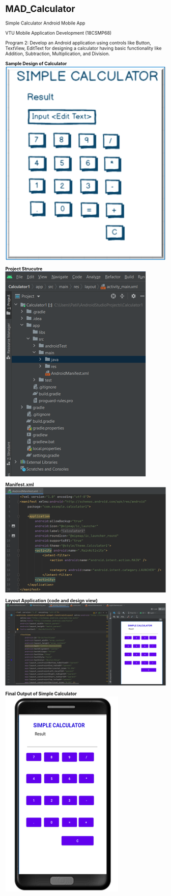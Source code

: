 # MAD_Calculator

Simple Calculator Android Mobile App

VTU Mobile Application Development (18CSMP68)

Program 2: Develop an Android application using controls like Button, TextView, EditText for designing a calculator having basic functionality like Addition, Subtraction, Multiplication, and Division.

<b>Sample Design of Calculator<b>
![alt text](https://github.com/bbpatil/MAD_Calculator/blob/master/images/sampledesign.png "Sample Design")

<b>Project Strucutre<b>
![alt text](https://github.com/bbpatil/MAD_Calculator/blob/master/images/projectstructure.png "Project Layout")

<b>Manifest.xml<b>
![alt text](https://github.com/bbpatil/MAD_Calculator/blob/master/images/manifest.png "Manifest file")
  
  
<b>Layout Application (code and design view)<b>
![alt text](https://github.com/bbpatil/MAD_Calculator/blob/master/images/layout.png "Layout")
  

<b>Final Output of Simple Calculator<b>
![alt text](https://github.com/bbpatil/MAD_Calculator/blob/master/images/output.png "Output Design")
  
